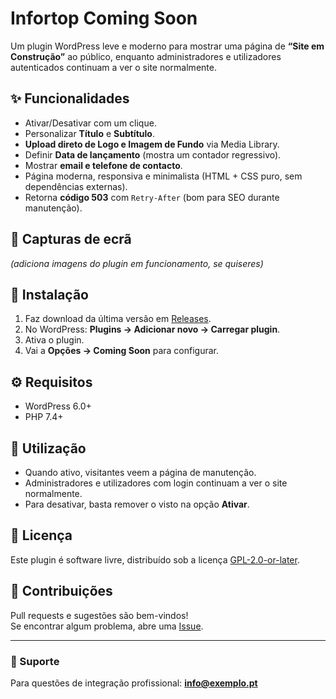 # Infortop Coming Soon

Um plugin WordPress leve e moderno para mostrar uma página de **“Site em Construção”** ao público, enquanto administradores e utilizadores autenticados continuam a ver o site normalmente.

## ✨ Funcionalidades

- Ativar/Desativar com um clique.
- Personalizar **Título** e **Subtítulo**.
- **Upload direto de Logo e Imagem de Fundo** via Media Library.
- Definir **Data de lançamento** (mostra um contador regressivo).
- Mostrar **email e telefone de contacto**.
- Página moderna, responsiva e minimalista (HTML + CSS puro, sem dependências externas).
- Retorna **código 503** com `Retry-After` (bom para SEO durante manutenção).

## 📸 Capturas de ecrã

*(adiciona imagens do plugin em funcionamento, se quiseres)*

## 🚀 Instalação

1. Faz download da última versão em [Releases](../../releases).
2. No WordPress: **Plugins → Adicionar novo → Carregar plugin**.
3. Ativa o plugin.
4. Vai a **Opções → Coming Soon** para configurar.

## ⚙️ Requisitos

- WordPress 6.0+
- PHP 7.4+

## 📖 Utilização

- Quando ativo, visitantes veem a página de manutenção.
- Administradores e utilizadores com login continuam a ver o site normalmente.
- Para desativar, basta remover o visto na opção **Ativar**.

## 📜 Licença

Este plugin é software livre, distribuído sob a licença [GPL-2.0-or-later](LICENSE).

## 🤝 Contribuições

Pull requests e sugestões são bem-vindos!  
Se encontrar algum problema, abre uma [Issue](../../issues).

---

### 📧 Suporte
Para questões de integração profissional: **info@exemplo.pt**
